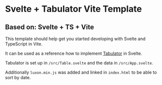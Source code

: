 # Svelte + Tabulator Vite Template
## Based on: Svelte + TS + Vite

This template should help get you started developing with Svelte and TypeScript in Vite.

It can be used as a reference how to implement [Tabulator](https://tabulator.info/) in Svelte.

Tabulator is set up in `/src/Table.svelte` and the data in `/src/App.svelte`.

Additionally `luxon.min.js` was added and linked in `index.html` to be able to sort by date.
